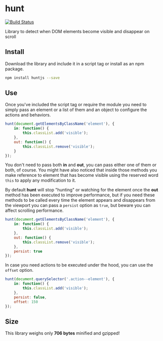 # hunt

[![Build Status](https://travis-ci.org/jeremenichelli/hunt.svg)](https://travis-ci.org/jeremenichelli/hunt)

Library to detect when DOM elements become visible and disappear on scroll


## Install

Download the library and include it in a script tag or install as an npm package.

```sh
npm install huntjs --save
```

## Use

Once you've included the script tag or require the module you need to simply pass an element or a list of them and an object to configure the actions and behaviors.

```js
hunt(document.getElementsByClassName('element'), {
    in: function() {
        this.classList.add('visible');
    },
    out: function() {
        this.classList.remove('visible');
    }
});
```
You don't need to pass both <strong>in</strong> and <strong>out</strong>, you can pass either one of them or both, of course. You might have also noticed that inside those methods you make reference to element that has become visible using the reserved word <code>this</code> to apply any modification to it.

By default <strong>hunt</strong> will stop "hunting" or watching for the element once the <strong>out</strong> method has been executed to improve performance, but if you need these methods to be called every time the element appears and disappears from the viewport you can pass a <code>persist</code> option as <code>true</code>, but beware you can affect scrolling performance.

```js
hunt(document.getElementsByClassName('element'), {
    in: function() {
        this.classList.add('visible');
    },
    out: function() {
        this.classList.remove('visible');
    },
    persist: true
});
```

In case you need actions to be executed under the hood, you can use the <code>offset</code> option.

```js
hunt(document.querySelector('.action--element'), {
    in: function() {
        this.classList.add('visible');
    },
    persist: false,
    offset: 150
});
```

## Size

This library weighs only <strong>706 bytes</strong> minified and gzipped!
